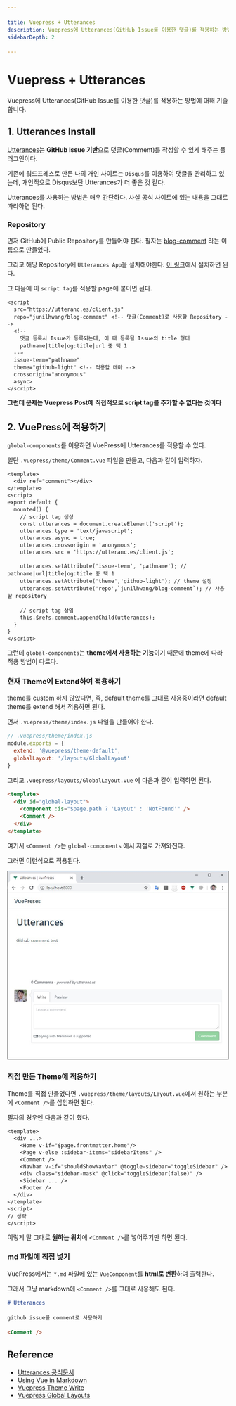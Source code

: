 ```yaml
---

title: Vuepress + Utterances
description: Vuepress에 Utterances(GitHub Issue를 이용한 댓글)를 적용하는 방법에 대해 기술합니다.
sidebarDepth: 2

---
```


# Vuepress + Utterances

Vuepress에 Utterances(GitHub Issue를 이용한 댓글)를 적용하는 방법에 대해 기술합니다.

## 1. Utterances Install

[Utterances](https://utteranc.es/)는 **GitHub Issue 기반**으로 댓글(Comment)를 작성할 수 있게 해주는 플러그인이다.

기존에 워드프레스로 만든 나의 개인 사이트는 `Disqus`를 이용하여 댓글을 관리하고 있는데, 개인적으로 Disqus보단 Utterances가 더 좋은 것 같다.

Utterances를 사용하는 방법은 매우 간단하다. 사실 공식 사이트에 있는 내용을 그대로 따라하면 된다.

### Repository

먼저 GitHub에 Public Repository를 만들어야 한다. 필자는 [blog-comment](https://github.com/JunilHwang/blog-comment) 라는 이름으로 만들었다.

그리고 해당 Repository에 `Utterances App`을 설치해야한다. [이 링크](https://github.com/apps/utterances)에서 설치하면 된다.

그 다음에 이 `script tag`를 적용할 page에 붙이면 된다.

```html{3,5,6}
<script
  src="https://utteranc.es/client.js"
  repo="junilhwang/blog-comment" <!-- 댓글(Comment)로 사용할 Repository -->
  <!--
    댓글 등록시 Issue가 등록되는데, 이 때 등록될 Issue의 title 형태
    pathname|title|og:title|url 중 택 1
  -->
  issue-term="pathname"
  theme="github-light" <!-- 적용할 테마 -->
  crossorigin="anonymous"
  async>
</script>
```

**그런데 문제는 Vuepress Post에 직접적으로 script tag를 추가할 수 없다는 것이다**

## 2. VuePress에 적용하기

`global-components`를 이용하면 VuePress에 Utterances를 적용할 수 있다.

일단 `.vuepress/theme/Comment.vue` 파일을 만들고, 다음과 같이 입력하자.

```html{14,15,16}
<template>
  <div ref="comment"></div>
</template>
<script>
export default {
  mounted() {
    // script tag 생성
    const utterances = document.createElement('script');
    utterances.type = 'text/javascript';
    utterances.async = true;
    utterances.crossorigin = 'anonymous';
    utterances.src = 'https://utteranc.es/client.js';
    
    utterances.setAttribute('issue-term', 'pathname'); // pathname|url|title|og:title 중 택 1
    utterances.setAttribute('theme','github-light'); // theme 설정
    utterances.setAttribute('repo',`junilhwang/blog-comment`); // 사용할 repository

    // script tag 삽입
    this.$refs.comment.appendChild(utterances);
  }
}
</script>
```

그런데 `global-components`는 **theme에서 사용하는 기능**이기 때문에 theme에 따라 적용 방법이 다르다.


### 현재 Theme에 Extend하여 적용하기

theme를 custom 하지 않았다면, 즉, default theme를 그대로 사용중이라면 default theme를 extend 해서 적용하면 된다. 

먼저 `.vuepress/theme/index.js` 파일을 만들어야 한다.

```js
// .vuepress/theme/index.js
module.exports = {
  extend: '@vuepress/theme-default',
  globalLayout: '/layouts/GlobalLayout'
}
```

그리고 `.vuepress/layouts/GlobalLayout.vue` 에 다음과 같이 입력하면 된다.

```html
<template>
  <div id="global-layout">
    <component :is="$page.path ? 'Layout' : 'NotFound'" />
    <Comment />
  </div>
</template>
```

여기서 `<Comment />`는 `global-components` 에서 저절로 가져와진다.

그러면 이런식으로 적용된다.

![Utterances](./8.jpg)

### 직접 만든 Theme에 적용하기

Theme를 직접 만들었다면 `.vuepress/theme/layouts/Layout.vue`에서 원하는 부분에 `<Comment />`를 삽입하면 된다.

필자의 경우엔 다음과 같이 했다.

```html{5}
<template>
  <div ...>
    <Home v-if="$page.frontmatter.home"/>
    <Page v-else :sidebar-items="sidebarItems" />
    <Comment />
    <Navbar v-if="shouldShowNavbar" @toggle-sidebar="toggleSidebar" />
    <div class="sidebar-mask" @click="toggleSidebar(false)" />
    <Sidebar ... />
    <Footer />
  </div>
</template>
<script>
// 생략
</script>
```

이렇게 말 그대로 **원하는 위치**에 `<Comment />`를 넣어주기만 하면 된다.

### md 파일에 직접 넣기

VuePress에서는 `*.md` 파일에 있는 `VueComponent`를 **html로 변환**하여 출력한다.

그래서 그냥 markdown에 `<Comment />`를 그대로 사용해도 된다.


```md
# Utterances

github issue를 comment로 사용하기

<Comment />
```

## Reference

- [Utterances 공식문서](https://utteranc.es/)
- [Using Vue in Markdown](https://vuepress.vuejs.org/guide/using-vue.html)
- [Vuepress Theme Write](https://vuepress.vuejs.org/theme/writing-a-theme.html#directory-structure)
- [Vuepress Global Layouts](https://vuepress.vuejs.org/theme/option-api.html#globallayout)
